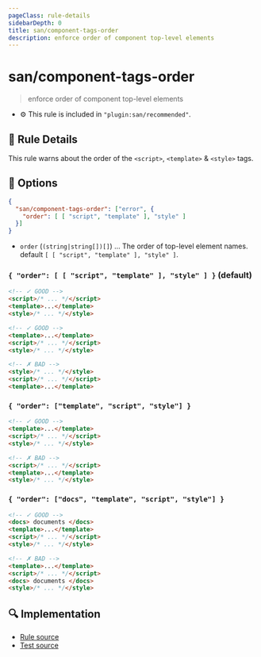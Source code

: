 ```yaml
---
pageClass: rule-details
sidebarDepth: 0
title: san/component-tags-order
description: enforce order of component top-level elements
---
```

# san/component-tags-order
> enforce order of component top-level elements

- :gear: This rule is included in `"plugin:san/recommended"`.

## :book: Rule Details

This rule warns about the order of the `<script>`, `<template>` & `<style>` tags.

## :wrench: Options

```json
{
  "san/component-tags-order": ["error", {
    "order": [ [ "script", "template" ], "style" ]
  }]
}
```

- `order` (`(string|string[])[]`) ... The order of top-level element names. default `[ [ "script", "template" ], "style" ]`.

### `{ "order": [ [ "script", "template" ], "style" ] }` (default)

<eslint-code-block :rules="{'san/component-tags-order': ['error']}">

```html
<!-- ✓ GOOD -->
<script>/* ... */</script>
<template>...</template>
<style>/* ... */</style>
```

</eslint-code-block>

<eslint-code-block :rules="{'san/component-tags-order': ['error']}">

```html
<!-- ✓ GOOD -->
<template>...</template>
<script>/* ... */</script>
<style>/* ... */</style>
```

</eslint-code-block>

<eslint-code-block :rules="{'san/component-tags-order': ['error']}">

```html
<!-- ✗ BAD -->
<style>/* ... */</style>
<script>/* ... */</script>
<template>...</template>
```

</eslint-code-block>

### `{ "order": ["template", "script", "style"] }`

<eslint-code-block :rules="{'san/component-tags-order': ['error', { 'order': ['template', 'script', 'style'] }]}">

```html
<!-- ✓ GOOD -->
<template>...</template>
<script>/* ... */</script>
<style>/* ... */</style>
```

</eslint-code-block>

<eslint-code-block :rules="{'san/component-tags-order': ['error', { 'order': ['template', 'script', 'style'] }]}">

```html
<!-- ✗ BAD -->
<script>/* ... */</script>
<template>...</template>
<style>/* ... */</style>
```

</eslint-code-block>

### `{ "order": ["docs", "template", "script", "style"] }`

<eslint-code-block :rules="{'san/component-tags-order': ['error', { 'order': ['docs', 'template', 'script', 'style'] }]}">

```html
<!-- ✓ GOOD -->
<docs> documents </docs>
<template>...</template>
<script>/* ... */</script>
<style>/* ... */</style>
```

</eslint-code-block>

<eslint-code-block :rules="{'san/component-tags-order': ['error', { 'order': ['docs', 'template', 'script', 'style'] }]}">

```html
<!-- ✗ BAD -->
<template>...</template>
<script>/* ... */</script>
<docs> documents </docs>
<style>/* ... */</style>
```

</eslint-code-block>

## :mag: Implementation

- [Rule source](https://github.com/ecomfe/eslint-plugin-san/blob/main/lib/rules/component-tags-order.js)
- [Test source](https://github.com/ecomfe/eslint-plugin-san/tree/main/__tests__/lib/rules/component-tags-order.test.js)
